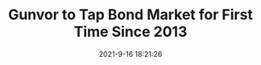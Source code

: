 ---
"title": "Gunvor to Tap Bond Market for First Time Since 2013"
"date": "2021-9-16 18:21:26"
"feed_name": "RIGZONE"
"feed_website": "http://www.rigzone.com/"
"feed_rss": "http://www.rigzone.com/news/rss/rigzone_latest.aspx"
"link": "https://www.rigzone.com/news/wire/gunvor_to_tap_bond_market_for_first_time_since_2013-16-sep-2021-166451-article/?rss=true"
"file": "_posts/2021-1-1-f5e6a90638cef0462f037df4957fab387366e4a0.md"
"accident": "0"
"drilling": "0"
"dead": "0"
"injured": "0"
---